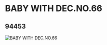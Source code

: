 # BABY WITH DEC.NO.66
## 94453
![BABY WITH DEC.NO.66](https://lc-www-live-s.legocdn.com/media/bricks/5/2/4615411.jpg)